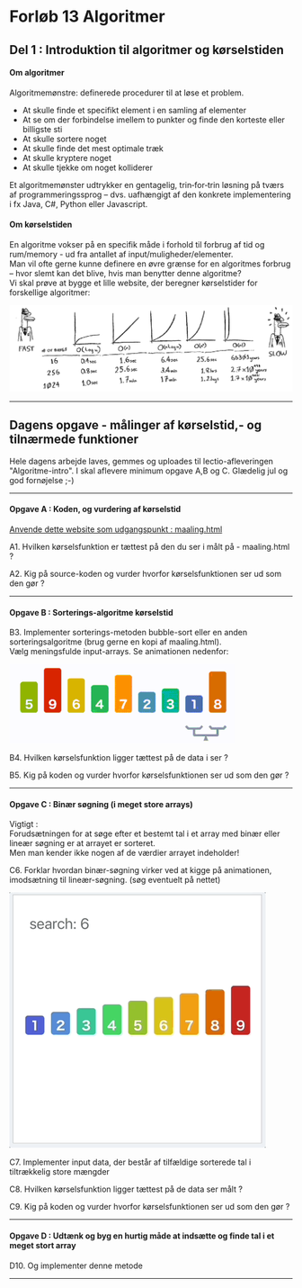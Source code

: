 # Forløb 13 Algoritmer
## Del 1 :  Introduktion til algoritmer og kørselstiden

#### Om algoritmer
Algoritmemønstre: definerede procedurer til at løse et problem.

- At skulle finde et specifikt element i en samling af elementer
- At se om der forbindelse imellem to punkter og finde den korteste eller billigste sti
- At skulle sortere noget
- At skulle finde det mest optimale træk
- At skulle kryptere noget
- At skulle tjekke om noget kolliderer

Et algoritmemønster udtrykker en gentagelig, trin‐for‐trin løsning på tværs af
programmeringssprog – dvs. uafhængigt af den konkrete implementering i fx Java, C#, Python eller Javascript.

#### Om kørselstiden
En algoritme vokser på en specifik måde i forhold til forbrug af tid og rum/memory - ud fra antallet af input/muligheder/elementer.     
Man vil ofte gerne kunne definere en øvre grænse for en algoritmes forbrug – hvor slemt kan det blive, hvis man benytter denne algoritme?    
Vi skal prøve at bygge et lille website, der beregner kørselstider for forskellige algoritmer: 

![](pic_times.png)

----------------------------------------------------------------------------------------------------------------------------------------------------------------------

## Dagens opgave - målinger af kørselstid,- og tilnærmede funktioner 

Hele dagens arbejde laves, gemmes og uploades til lectio-afleveringen "Algoritme-intro".
I skal aflevere minimum opgave A,B og C.
Glædelig jul og god fornøjelse ;-)

----------------------------------------------------------------------------------------------------------------------------------------------------------------------

#### Opgave A : Koden, og vurdering af kørselstid

[Anvende dette website som udgangspunkt : maaling.html](maaling.html)

A1. Hvilken kørselsfunktion er tættest på den du ser i målt på - maaling.html ?

A2. Kig på source-koden og vurder hvorfor kørselsfunktionen ser ud som den gør ?

----------------------------------------------------------------------------------------------------------------------------------------------------------------------

#### Opgave B : Sorterings-algoritme kørselstid

B3. Implementer sorterings-metoden bubble-sort eller en anden sorteringsalgoritme (brug gerne en kopi af maaling.html).   
Vælg meningsfulde input-arrays. Se animationen nedenfor: 

![](pic_bsort.gif)


B4. Hvilken kørselsfunktion ligger tættest på de data i ser ?

B5. Kig på koden og vurder hvorfor kørselsfunktionen ser ud som den gør ?

----------------------------------------------------------------------------------------------------------------------------------------------------------------------

#### Opgave C : Binær søgning (i meget store arrays)

Vigtigt :   
Forudsætningen for at søge efter et bestemt tal i et array med binær eller lineær søgning er at arrayet er sorteret.   
Men man kender ikke nogen af de værdier arrayet indeholder!

C6. Forklar hvordan binær-søgning virker ved at kigge på animationen, imodsætning til lineær-søgning. 
(søg eventuelt på nettet)

![](pic_bsearch.gif)

C7. Implementer input data, der består af tilfældige sorterede tal i tiltrækkelig store mængder 

C8. Hvilken kørselsfunktion ligger tættest på de data ser målt ?

C9. Kig på koden og vurder hvorfor kørselsfunktionen ser ud som den gør ?

----------------------------------------------------------------------------------------------------------------------------------------------------------------------

#### Opgave D : Udtænk og byg en hurtig måde at indsætte og finde tal i et meget stort array

D10. Og implementer denne metode

----------------------------------------------------------------------------------------------------------------------------------------------------------------------
